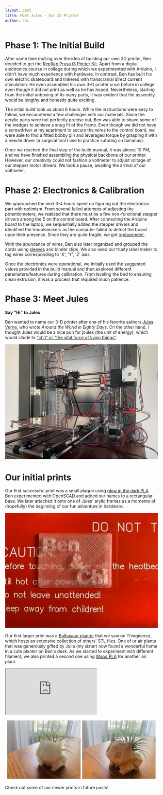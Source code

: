 ```yaml
---
layout: post
title: Meet Jules - Our 3D Printer
author: Chi
---
```


# Phase 1: The Initial Build

After some time mulling over the idea of building our own 3D printer, Ben decided to get the [RepRap Prusa i3 Printer Kit](https://www.amazon.com/REPRAPGURU-Black-DIY-Prusa-Printer/dp/B01BO52LBA/ref=sr_1_3?crid=27CZF5UH06OUV&dchild=1&keywords=reprap%2B3d%2Bprinter%2Bkit&qid=1588096407&sprefix=rep%2Brap%2B3d%2Caps%2C167&sr=8-3&th=1). Apart from a digital electronics course in college during which we experimented with Arduino, I didn't have much experience with hardware. In contrast, Ben has built his own electric skateboard and tinkered with transcranial direct current stimulation. He even assembled his own 3-D printer once before in college even though it did not print as well as he has hoped. Nevertheless, starting from the initial unboxing of its many parts, it was evident that the assembly would be lengthy and honestly quite exciting. 

The initial build took us about 6 hours. While the instructions were easy to follow, we encountered a few challenges with our materials. Since the acrylic parts were not perfectly precise cut, Ben was able to shave some of the wedges to achieve a snug fit of the frame. Even though we did not have a screwdriver at my apartment to secure the wires to the control board, we were able to find a fitted bobby pin and leveraged torque by grasping it with a needle driver (a surgical tool I use to practice suturing on bananas). 

Once we reached the final step of the build manual, it was almost 10 PM, and we have finished assembling the physical backbone of our printer. However, our creativity could not fashion a voltmeter to adjust voltage of our stepper motor drivers. We took a pause, awaiting the arrival of our voltmeter.

# Phase 2: Electronics & Calibration

We approached the next 3-4 hours spent on figuring out the electronics part with optimism. From several failed attempts of adjusting the potentiometers, we realized that there must be a few non-functional stepper drivers among the 5 on the control board. After connecting the Arduino board to the laptop, we sequentially added the stepper drivers and identified the troublemakers as the computer failed to detect the board upon their presence. Since they are quite fragile, we got [replacement](https://www.amazon.com/BIQU-Compatible-Stepper-StepStick-Controller/dp/B01FFGAKK8/ref=sr_1_2?dchild=1&keywords=stepper+drivers&qid=1588106444&sr=8-2). 

With the abundance of wires, Ben also later organized and grouped the cords using [sleeves](https://www.amazon.com/100ft-Expandable-Braided-Sleeving-Sleeve/dp/B074GM1PK1/ref=sr_1_5?dchild=1&keywords=wire+sleeve&qid=1588103404&sr=8-5) and binder clips. We also used our trusty label maker to tag wires corresponding to 'X', 'Y', 'Z' axis. 

Once the electronics were operational, we initially used the suggested values provided in the build manual and then explored different parameters/features during calibration. From leveling the bed to ensuring clean extrusion, it was a process that required much patience.

# Phase 3: Meet Jules

**Say "Hi" to Jules**

Ben wanted to name our 3-D printer after one of his favorite authors [Jules Verne][jules-verne-wiki], who wrote _Around the World in Eighty Days_. On the other hand, I thought Jules would be a nice pun for joules (the unit of energy), which would allude to ["ch'i" or "the vital force of living things"](https://en.wikipedia.org/wiki/Qi).

![Jules](/public/pics/2020-04-10-3d-printer-build/jules.jpg)

# Our initial prints

Our first successful print was a small plaque using [glow in the dark PLA](https://www.amazon.com/NOVAMAKER-Filament-Dimensional-Accuracy-Luminous/dp/B0746FNJH6/ref=sr_1_5?dchild=1&keywords=pla+glow+in+the+dark&qid=1588108561&sr=8-5). Ben experimented with OpenSCAD and added our names to a rectangular base. We later attached it onto one of Jules' arylic frames as a momento of (hopefully) the beginning of our fun adventure in hardware. 

![Plaque](/public/pics/2020-04-10-3d-printer-build/plaque.jpg)

Our first larger print was a [Bulbasaur planter](https://www.thingiverse.com/thing:381599) that we saw on Thingiverse, which hosts an extensive collection of others' STL files. One of ur air plants that was generously gifted by Julia (my sister) now found a wonderful home in a cute planter on Ben's desk. As we started to experiment with different filament, we also printed a second one using [Wood PLA](https://www.amazon.com/Filament-TECBEARS-Consumables-Dimensional-No-Tangle/dp/B08181LJLD/ref=sr_1_4?dchild=1&keywords=wood+pla&qid=1588109129&sr=8-4) for another air plant. 

<iframe id="vs_iframe" src="https://www.viewstl.com/?embedded&url=http%3A%2F%2Fle.bolte.page%2Fpublic%2Fstls%2Fbulbasaur.stl"></iframe>

![bulbasaur](/public/pics/2020-04-10-3d-printer-build/bulbasaur.jpg)

Check out some of our newer prints in future posts!

[jules-verne-wiki]: https://en.wikipedia.org/wiki/Jules_Verne
